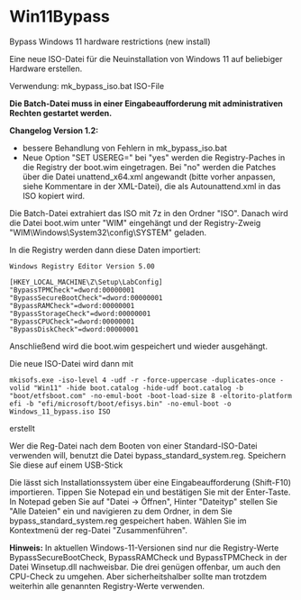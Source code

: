 # Win11Bypass
Bypass Windows 11 hardware restrictions (new install)

Eine neue ISO-Datei für die Neuinstallation von Windows 11 auf beliebiger Hardware erstellen.

Verwendung: mk_bypass_iso.bat ISO-File

**Die Batch-Datei muss in einer Eingabeaufforderung mit administrativen Rechten gestartet werden.**

**Changelog Version 1.2:** 

- bessere Behandlung von Fehlern in mk_bypass_iso.bat 
- Neue Option "SET USEREG=" bei "yes" werden die Registry-Paches in die Registry der boot.wim eingetragen. Bei "no" werden die Patches über die Datei unattend_x64.xml angewandt (bitte vorher anpassen, siehe Kommentare in der XML-Datei), die als Autounattend.xml in das ISO kopiert wird. 

Die Batch-Datei extrahiert das ISO mit 7z in den Ordner "ISO". Danach wird die Datei boot.wim unter "WIM" eingehängt und der Registry-Zweig "WIM\Windows\System32\config\SYSTEM" geladen.

In die Registry werden dann diese Daten importiert:

```
Windows Registry Editor Version 5.00

[HKEY_LOCAL_MACHINE\Z\Setup\LabConfig]
"BypassTPMCheck"=dword:00000001
"BypassSecureBootCheck"=dword:00000001
"BypassRAMCheck"=dword:00000001
"BypassStorageCheck"=dword:00000001
"BypassCPUCheck"=dword:00000001
"BypassDiskCheck"=dword:00000001
```
Anschließend wird die boot.wim gespeichert und wieder ausgehängt.

Die neue ISO-Datei wird dann mit
```
mkisofs.exe -iso-level 4 -udf -r -force-uppercase -duplicates-once -volid "Win11" -hide boot.catalog -hide-udf boot.catalog -b "boot/etfsboot.com" -no-emul-boot -boot-load-size 8 -eltorito-platform efi -b "efi/microsoft/boot/efisys.bin" -no-emul-boot -o Windows_11_bypass.iso ISO
```

erstellt

Wer die Reg-Datei nach dem Booten von einer Standard-ISO-Datei verwenden will, benutzt die Datei bypass_standard_system.reg. Speichern Sie diese auf einem USB-Stick

Die lässt sich Installationssystem über eine Eingabeaufforderung (Shift-F10) importieren. Tippen Sie Notepad ein und bestätigen Sie mit der Enter-Taste. In Notepad geben Sie auf "Datei -> Öffnen", Hinter "Dateityp" stellen Sie "Alle Dateien" ein und navigieren zu dem Ordner, in dem Sie bypass_standard_system.reg gespeichert haben. Wählen Sie im Kontextmenü der reg-Datei "Zusammenführen".

**Hinweis:** In aktuellen Windows-11-Versionen sind nur die Registry-Werte BypassSecureBootCheck, BypassRAMCheck und BypassTPMCheck in der Datei Winsetup.dll nachweisbar. Die drei genügen offenbar, um auch den CPU-Check zu umgehen. Aber sicherheitshalber sollte man trotzdem weiterhin alle genannten Registry-Werte verwenden.
